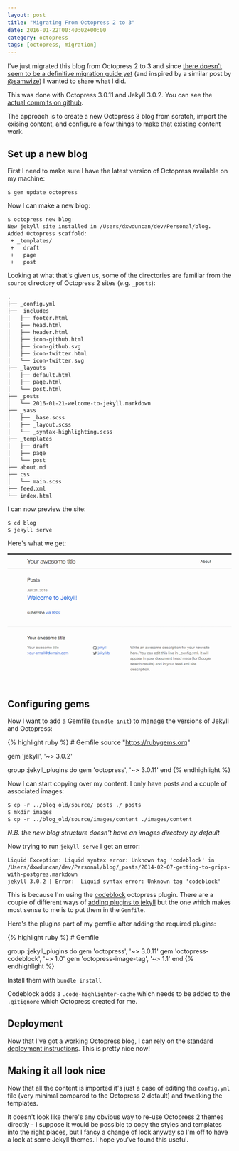 ```yaml
---
layout: post
title: "Migrating From Octopress 2 to 3"
date: 2016-01-22T00:40:02+00:00
category: octopress
tags: [octopress, migration]
---
```


I've just migrated this blog from Octopress 2 to 3 and since [there doesn't seem to be a definitive migration guide yet](https://github.com/octopress/octoress/issues/29) (and inspired by a similar post by [@samwize](http://samwize.com/2015/09/30/migrating-octopress-2-to-octopress-3/))
I wanted to share what I did.

This was done with Octopress 3.0.11 and Jekyll 3.0.2. You can see the [actual
commits on github](https://github.com/dgmstuart/blog_source/commits/master).

The approach is to create a new Octopress 3 blog from scratch, import the exising content, and configure a few things to make that existing content work.

## Set up a new blog

First I need to make sure I have the latest version of Octopress available on my machine:

    $ gem update octopress


Now I can make a new blog:

    $ octopress new blog
    New jekyll site installed in /Users/dxwduncan/dev/Personal/blog.
    Added Octopress scaffold:
     + _templates/
     +   draft
     +   page
     +   post

Looking at what that's given us, some of the directories are familiar from the `source` directory of Octopress 2 sites (e.g. `_posts`):

    .
    ├── _config.yml
    ├── _includes
    │   ├── footer.html
    │   ├── head.html
    │   ├── header.html
    │   ├── icon-github.html
    │   ├── icon-github.svg
    │   ├── icon-twitter.html
    │   └── icon-twitter.svg
    ├── _layouts
    │   ├── default.html
    │   ├── page.html
    │   └── post.html
    ├── _posts
    │   └── 2016-01-21-welcome-to-jekyll.markdown
    ├── _sass
    │   ├── _base.scss
    │   ├── _layout.scss
    │   └── _syntax-highlighting.scss
    ├── _templates
    │   ├── draft
    │   ├── page
    │   └── post
    ├── about.md
    ├── css
    │   └── main.scss
    ├── feed.xml
    └── index.html

I can now preview the site:

    $ cd blog
    $ jekyll serve

Here's what we get:

!["Jekyll new"](/images/content/jekyll_new.png)


## Configuring gems

Now I want to add a Gemfile (`bundle init`) to manage the versions of Jekyll and Octopress:

{% highlight ruby %}
# Gemfile
source "https://rubygems.org"

gem 'jekyll', '~> 3.0.2'

group :jekyll_plugins do
  gem 'octopress', '~> 3.0.11'
end
{% endhighlight %}

Now I can start copying over my content. I only have posts and a couple of associated images:

    $ cp -r ../blog_old/source/_posts ./_posts
    $ mkdir images
    $ cp -r ../blog_old/source/images/content ./images/content

_N.B. the new blog structure doesn't have an images directory by default_

Now trying to run `jekyll serve` I get an error:

    Liquid Exception: Liquid syntax error: Unknown tag 'codeblock' in /Users/dxwduncan/dev/Personal/blog/_posts/2014-02-07-getting-to-grips-with-postgres.markdown
    jekyll 3.0.2 | Error:  Liquid syntax error: Unknown tag 'codeblock'

This is because I'm using the [codeblock](https://github.com/octopress/codeblock) octopress plugin. There are a couple of different ways of [adding plugins to jekyll](https://jekyllrb.com/docs/plugins/) but the one which makes most sense to me is to put them in the `Gemfile`.

Here's the plugins part of my gemfile after adding the required plugins:

{% highlight ruby %}
# Gemfile

group :jekyll_plugins do
  gem 'octopress', '~> 3.0.11'
  gem 'octopress-codeblock', '~> 1.0'
  gem 'octopress-image-tag', '~> 1.1'
end
{% endhighlight %}

Install them with `bundle install`

Codeblock adds a `.code-highlighter-cache` which needs to be added to the `.gitignore` which Octopress created for me.

## Deployment

Now that I've got a working Octopress blog, I can rely on the [standard
deployment
instructions](https://github.com/octopress/octopress#deploying-your-site).
This is pretty nice now!

## Making it all look nice

Now that all the content is imported it's just a case of editing the `config.yml` file (very minimal compared to the Octopress 2 default) and tweaking the templates.

It doesn't look like there's any obvious way to re-use Octopress 2 themes directly - I suppose it would be possible to copy the styles and templates into the right places, but I fancy a change of look anyway so I'm off to have a look at some Jekyll themes. I hope you've found this useful.

